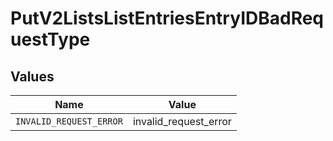 # PutV2ListsListEntriesEntryIDBadRequestType


## Values

| Name                    | Value                   |
| ----------------------- | ----------------------- |
| `INVALID_REQUEST_ERROR` | invalid_request_error   |